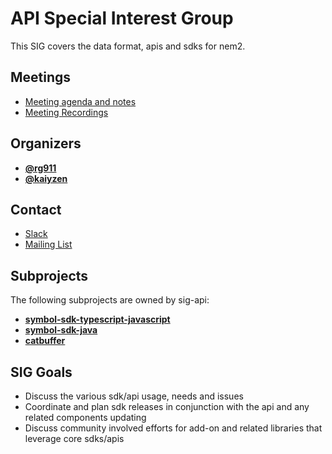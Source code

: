 # API Special Interest Group

This SIG covers the data format, apis and sdks for nem2.

## Meetings

  * [Meeting agenda and notes](https://docs.google.com/document/d/1ikbwPH3dIPeyjANtL-oNbfPDZOmM1eEdg0v_WQoqAHs/edit)
  * [Meeting Recordings](https://www.youtube.com/playlist?list=PLt3qygA9_hjDmv9tLAWZkHBBrnkGNSFBY)

## Organizers

* **[@rg911](https://github.com/rg911)**
* **[@kaiyzen](https://github.com/kaiyzen)**


## Contact

* [Slack](https://nem2.slack.com/messages/sig-api)
* [Mailing List](https://groups.google.com/forum/#!forum/nemtech-sig-api)

## Subprojects

The following subprojects are owned by sig-api:

* **[symbol-sdk-typescript-javascript](https://github.com/nemtech/symbol-sdk-typescript-javascript)**
* **[symbol-sdk-java](https://github.com/nemtech/symbol-sdk-java)**
* **[catbuffer](https://github.com/nemtech/catbuffer)**

## SIG Goals

* Discuss the various sdk/api usage, needs and issues 
* Coordinate and plan sdk releases in conjunction with the api and any related components updating
* Discuss community involved efforts for add-on and related libraries that leverage core sdks/apis
